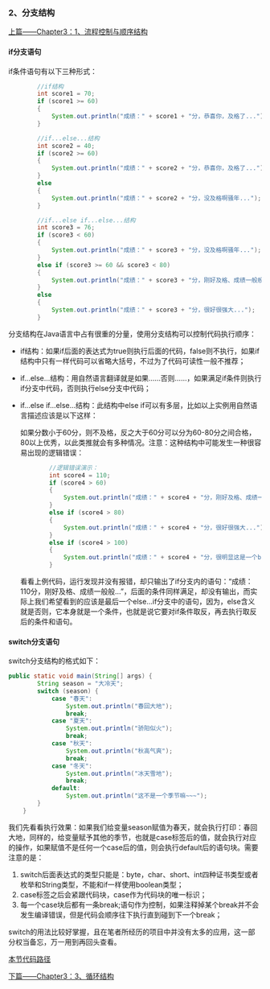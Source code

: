 ### 2、分支结构

[上篇——Chapter3：1、流程控制与顺序结构](https://github.com/wmhou/java_blog/blob/master/JavaSE/Chapter2%20%E5%8F%98%E9%87%8F%E5%92%8C%E6%95%B0%E6%8D%AE%E7%B1%BB%E5%9E%8B/3%E3%80%81%E8%BF%90%E7%AE%97%E7%AC%A6.md)

#### if分支语句

if条件语句有以下三种形式：

```java
        //if结构
        int score1 = 70;
        if (score1 >= 60)
        {
            System.out.println("成绩：" + score1 + "分，恭喜你，及格了...");
        }

        //if...else...结构
        int score2 = 40;
        if (score2 >= 60)
        {
            System.out.println("成绩：" + score2 + "分，恭喜你，及格了...");
        }
        else
        {
            System.out.println("成绩：" + score2 + "分，没及格啊骚年...");
        }

        //if...else if...else...结构
        int score3 = 76;
        if (score3 < 60) 
        {
            System.out.println("成绩：" + score3 + "分，没及格啊骚年...");
        } 
        else if (score3 >= 60 && score3 < 80) 
        {
            System.out.println("成绩：" + score3 + "分，刚好及格、成绩一般般...");
        } 
        else 
        {
            System.out.println("成绩：" + score3 + "分，很好很强大...");
        }
```

分支结构在Java语言中占有很重的分量，使用分支结构可以控制代码执行顺序：

- if结构：如果if后面的表达式为true则执行后面的代码，false则不执行，如果if结构中只有一样代码可以省略大括号，不过为了代码可读性一般不推荐；

- if...else...结构：用自然语言翻译就是如果……否则……，如果满足if条件则执行if分支中代码，否则执行else分支中代码；

- if...else if...else...结构：此结构中else if可以有多层，比如以上实例用自然语言描述应该是以下这样：

  如果分数小于60分，则不及格，反之大于60分可以分为60-80分之间合格，80以上优秀，以此类推就会有多种情况。注意：这种结构中可能发生一种很容易出现的逻辑错误：

  ```java
          //逻辑错误演示：
          int score4 = 110;
          if (score4 > 60)
          {
              System.out.println("成绩：" + score4 + "分，刚好及格、成绩一般般...");
          }
          else if (score4 > 80)
          {
              System.out.println("成绩：" + score4 + "分，很好很强大...");
          }
          else if (score4 > 100)
          {
              System.out.println("成绩：" + score4 + "分，很明显这是一个bug...");
          }
  ```

  看看上例代码，运行发现并没有报错，却只输出了if分支内的语句：“成绩：110分，刚好及格、成绩一般般...”，后面的条件同样满足，却没有输出，而实际上我们希望看到的应该是最后一个else...if分支中的语句，因为，else含义就是否则，它本身就是一个条件，也就是说它要对if条件取反，再去执行取反后的条件和语句。

#### switch分支语句

switch分支结构的格式如下：

```java
public static void main(String[] args) {
        String season = "大冷天";
        switch (season) {
            case "春天":
                System.out.println("春回大地");
                break;
            case "夏天":
                System.out.println("骄阳似火");
                break;
            case "秋天":
                System.out.println("秋高气爽");
                break;
            case "冬天":
                System.out.println("冰天雪地");
                break;
            default:
                System.out.println("这不是一个季节嘛~~~");
        }
    }
```

我们先看看执行效果：如果我们给变量season赋值为春天，就会执行打印：春回大地，同样的，给变量赋予其他的季节，也就是case标签后的值，就会执行对应的操作，如果赋值不是任何一个case后的值，则会执行default后的语句块。需要注意的是：

1. switch后面表达式的类型只能是：byte，char、short、int四种证书类型或者枚举和String类型，不能和if一样使用boolean类型；
2. case标签之后会紧跟代码块，case作为代码块的唯一标识；
3. 每一个case块后都有一条break;语句作为控制，如果注释掉某个break并不会发生编译错误，但是代码会顺序往下执行直到碰到下一个break；

switch的用法比较好掌握，且在笔者所经历的项目中并没有太多的应用，这一部分权当备忘，万一用到再回头查看。

[本节代码路径](https://github.com/wmhou/java_blog/tree/master/JavaSE/JavaCode/src/com/wmhou/chapter3)

[下篇——Chapter3：3、循环结构](3、循环结构.md)